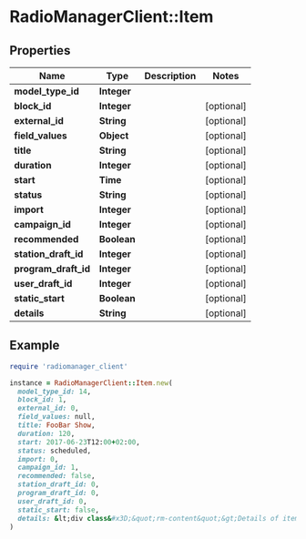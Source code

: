# RadioManagerClient::Item

## Properties

| Name | Type | Description | Notes |
| ---- | ---- | ----------- | ----- |
| **model_type_id** | **Integer** |  |  |
| **block_id** | **Integer** |  | [optional] |
| **external_id** | **String** |  | [optional] |
| **field_values** | **Object** |  | [optional] |
| **title** | **String** |  | [optional] |
| **duration** | **Integer** |  | [optional] |
| **start** | **Time** |  | [optional] |
| **status** | **String** |  | [optional] |
| **import** | **Integer** |  | [optional] |
| **campaign_id** | **Integer** |  | [optional] |
| **recommended** | **Boolean** |  | [optional] |
| **station_draft_id** | **Integer** |  | [optional] |
| **program_draft_id** | **Integer** |  | [optional] |
| **user_draft_id** | **Integer** |  | [optional] |
| **static_start** | **Boolean** |  | [optional] |
| **details** | **String** |  | [optional] |

## Example

```ruby
require 'radiomanager_client'

instance = RadioManagerClient::Item.new(
  model_type_id: 14,
  block_id: 1,
  external_id: 0,
  field_values: null,
  title: FooBar Show,
  duration: 120,
  start: 2017-06-23T12:00+02:00,
  status: scheduled,
  import: 0,
  campaign_id: 1,
  recommended: false,
  station_draft_id: 0,
  program_draft_id: 0,
  user_draft_id: 0,
  static_start: false,
  details: &lt;div class&#x3D;&quot;rm-content&quot;&gt;Details of item&lt;/div&gt;\n
)
```

